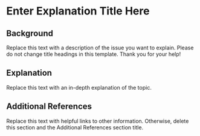 # Enter Explanation Title Here

## Background

Replace this text with a description of the issue you want to explain. Please do not change title headings in this template. Thank you for your help!

## Explanation

Replace this text with an in-depth explanation of the topic.

## Additional References

Replace this text with helpful links to other information. Otherwise, delete this section and the Additional References section title.

